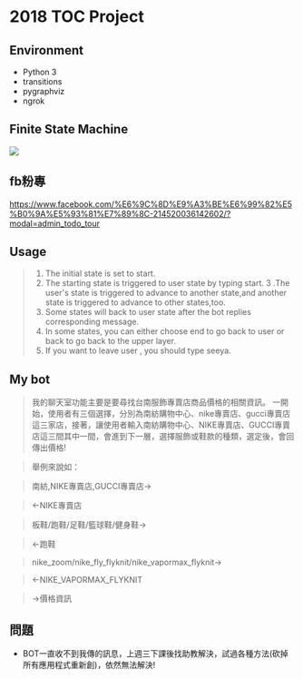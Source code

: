 ﻿# 2018 TOC Project
 ## Environment
 *   Python 3
 *   transitions
 *   pygraphviz
 *   ngrok
 ## Finite State Machine
 ![](https://i.imgur.com/nDqATqp.png)
 ## fb粉專
 https://www.facebook.com/%E6%9C%8D%E9%A3%BE%E6%99%82%E5%B0%9A%E5%93%81%E7%89%8C-214520036142602/?modal=admin_todo_tour
 ## Usage
>1. The initial state is set to start.
>2. The starting state is triggered to user state by typing start.
>3 .The user's state is triggered to advance to another state,and another state is triggered to advance to other states,too.
>4. Some states will back to user state after the bot replies corresponding message.
>5. In some states, you can either choose end to go back to user or back to go back to the upper layer.
>6. If you want to leave user , you should type seeya.
 ## My bot
>我的聊天室功能主要是要尋找台南服飾專賣店商品價格的相關資訊。
>一開始，使用者有三個選擇，分別為南紡購物中心、nike專賣店、gucci專賣店這三家店，接著，讓使用者輸入南紡購物中心、NIKE專賣店、GUCCI專賣店這三間其中一間，會進到下一層，選擇服飾或鞋款的種類，選定後，會回傳出價格!

>舉例來說如：

>南紡,NIKE專賣店,GUCCI專賣店->

><-NIKE專賣店

>板鞋/跑鞋/足鞋/籃球鞋/健身鞋->

><-跑鞋

>nike_zoom/nike_fly_flyknit/nike_vapormax_flyknit->

><-NIKE_VAPORMAX_FLYKNIT

>->價格資訊

## 問題
 * BOT一直收不到我傳的訊息，上週三下課後找助教解決，試過各種方法(砍掉所有應用程式重新創)，依然無法解決!
